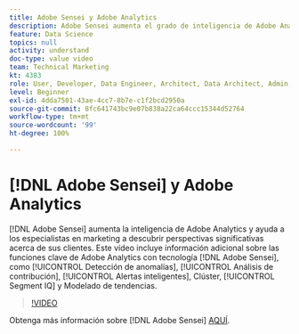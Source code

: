 ```yaml
---
title: Adobe Sensei y Adobe Analytics
description: Adobe Sensei aumenta el grado de inteligencia de Adobe Analytics y ayuda a los especialistas en marketing a descubrir perspectivas significativas sobre sus clientes. Este vídeo incluye una explicación adicional de las funciones clave de Adobe Analytics con tecnología Adobe Sensei, como Detección de anomalías, Análisis de contribución, Alertas inteligentes, Clúster, Segment IQ y Modelado de tendencias.
feature: Data Science
topics: null
activity: understand
doc-type: value video
team: Technical Marketing
kt: 4383
role: User, Developer, Data Engineer, Architect, Data Architect, Admin, Leader
level: Beginner
exl-id: 4dda7501-43ae-4cc7-8b7e-c1f2bcd2950a
source-git-commit: 8fc641743bc9e07b838a22ca64ccc15344d52764
workflow-type: tm+mt
source-wordcount: '99'
ht-degree: 100%

---
```


# [!DNL Adobe Sensei] y Adobe Analytics

[!DNL Adobe Sensei] aumenta la inteligencia de Adobe Analytics y ayuda a los especialistas en marketing a descubrir perspectivas significativas acerca de sus clientes. Este vídeo incluye información adicional sobre las funciones clave de Adobe Analytics con tecnología [!DNL Adobe Sensei], como [!UICONTROL Detección de anomalías], [!UICONTROL Análisis de contribución], [!UICONTROL Alertas inteligentes], Clúster, [!UICONTROL Segment IQ] y Modelado de tendencias.

>[!VIDEO](https://video.tv.adobe.com/v/31500/?quality=12&learn=on)

Obtenga más información sobre [!DNL Adobe Sensei] [AQUÍ](https://www.adobe.com/es/sensei.html).
